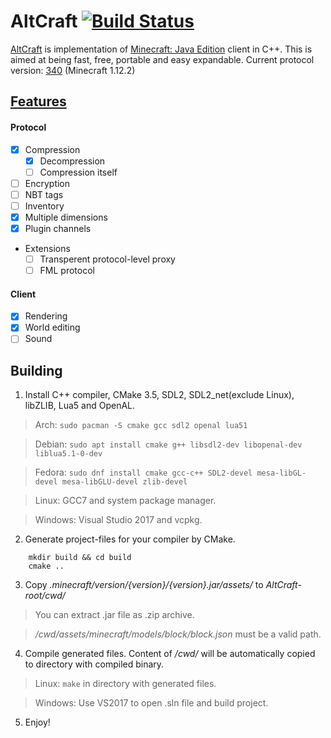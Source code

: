 # AltCraft [![Build Status](https://travis-ci.org/LaG1924/AltCraft.svg?branch=master)](https://travis-ci.org/LaG1924/AltCraft)
[AltCraft](https://www.youtube.com/watch?v=LvvsEjPvCmY) is implementation of [Minecraft: Java Edition](https://minecraft.net) client in C++. This is aimed at being fast, free, portable and easy expandable.
Current protocol version: [340](https://wiki.vg/index.php?title=Protocol&oldid=14204) (Minecraft 1.12.2)

## [Features](FEATURES.md)
#### Protocol
- [x] Compression
    - [x] Decompression
    - [ ] Compression itself
- [ ] Encryption
- [ ] NBT tags
- [ ] Inventory
- [x] Multiple dimensions
- [x] Plugin channels
- Extensions
	- [ ] Transperent protocol-level proxy
	- [ ] FML protocol

#### Client
- [x] Rendering
- [x] World editing
- [ ] Sound

## Building
1. Install C++ compiler, CMake 3.5, SDL2, SDL2_net(exclude Linux), libZLIB, Lua5 and OpenAL.

>Arch: `sudo pacman -S cmake gcc sdl2 openal lua51`

>Debian: `sudo apt install cmake g++ libsdl2-dev libopenal-dev liblua5.1-0-dev`

>Fedora: `sudo dnf install cmake gcc-c++ SDL2-devel mesa-libGL-devel mesa-libGLU-devel zlib-devel`

>Linux: GCC7 and system package manager.

>Windows: Visual Studio 2017 and vcpkg.
2. Generate project-files for your compiler by CMake.
```
    mkdir build && cd build
    cmake ..
```
3. Copy *.minecraft/version/{version}/{version}.jar/assets/* to *AltCraft-root/cwd/*
>You can extract .jar file as .zip archive.

>*/cwd/assets/minecraft/models/block/block.json* must be a valid path.
4. Compile generated files. Content of */cwd/* will be automatically copied to directory with compiled binary.
>Linux: `make` in directory with generated files.

>Windows: Use VS2017 to open .sln file and build project.
5. Enjoy!
